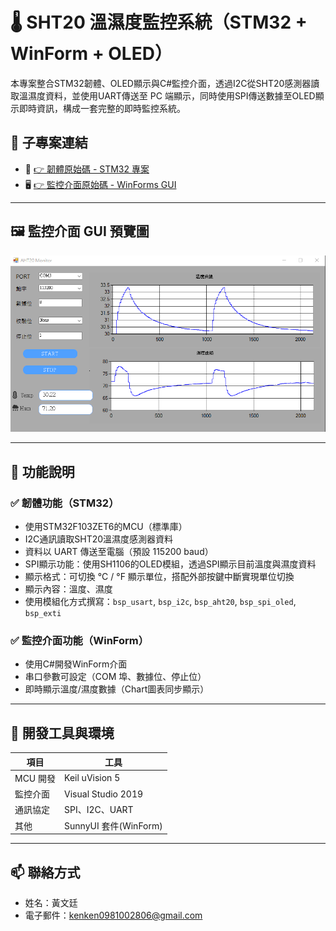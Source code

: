 # 🌡️ SHT20 溫濕度監控系統（STM32 + WinForm + OLED）

本專案整合STM32韌體、OLED顯示與C#監控介面，透過I2C從SHT20感測器讀取溫濕度資料，並使用UART傳送至 PC 端顯示，同時使用SPI傳送數據至OLED顯示即時資訊，構成一套完整的即時監控系統。


## 🔗 子專案連結

- 🔌 [👉 韌體原始碼 - STM32 專案](https://github.com/siliva180sx/SHT20_Monitor_STM32/tree/main/STM32_AHT20_GitHub)
- 🖥️ [👉 監控介面原始碼 - WinForms GUI](https://github.com/siliva180sx/SHT20_Monitor_STM32/tree/main/AHT20_Monitor_GitHub)

---

## 🖼️ 監控介面 GUI 預覽圖

![GUI預覽畫面](https://github.com/siliva180sx/AHT20_Monitor_STM32/blob/main/img/screenshot.png)

---

## 🔧 功能說明

### ✅ 韌體功能（STM32）
- 使用STM32F103ZET6的MCU（標準庫）
- I2C通訊讀取SHT20溫濕度感測器資料
- 資料以 UART 傳送至電腦（預設 115200 baud）
- SPI顯示功能：使用SH1106的OLED模組，透過SPI顯示目前溫度與濕度資料
- 顯示格式：可切換 °C / °F 顯示單位，搭配外部按鍵中斷實現單位切換
- 顯示內容：溫度、濕度
- 使用模組化方式撰寫：`bsp_usart`, `bsp_i2c`, `bsp_aht20`, `bsp_spi_oled`, `bsp_exti`


### ✅ 監控介面功能（WinForm）
- 使用C#開發WinForm介面
- 串口參數可設定（COM 埠、數據位、停止位）
- 即時顯示溫度/濕度數據（Chart圖表同步顯示）

---

## 🧰 開發工具與環境

| 項目       | 工具                  |
|------------|---------------------- |
| MCU 開發   | Keil uVision 5        |
| 監控介面     | Visual Studio 2019    |
| 通訊協定   | SPI、I2C、UART        |
| 其他       | SunnyUI 套件(WinForm) |


---

## 📫 聯絡方式
- 姓名：黃文廷
- 電子郵件：kenken0981002806@gmail.com

